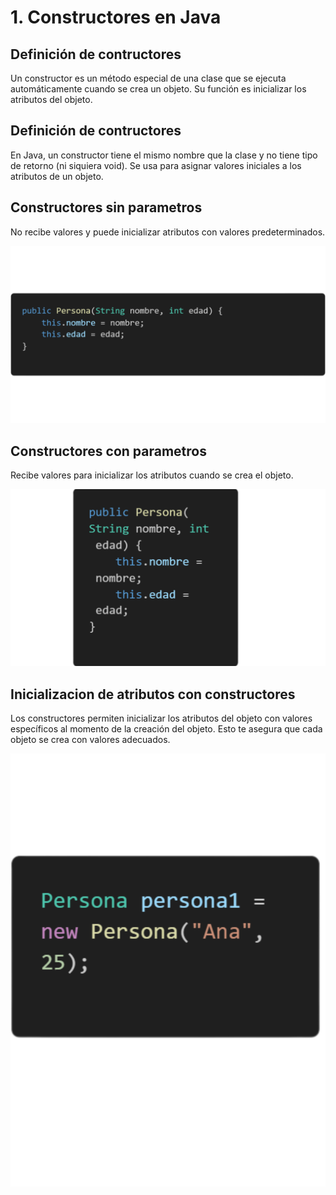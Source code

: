 #  1. **Constructores en Java**

## **Definición de contructores**

Un constructor es un método especial de una clase que se ejecuta automáticamente cuando se crea un objeto. Su función es inicializar los atributos del objeto.


## **Definición de contructores**

En Java, un constructor tiene el mismo nombre que la clase y no tiene tipo de retorno (ni siquiera void). Se usa para asignar valores iniciales a los atributos de un objeto.

## **Constructores sin parametros**

No recibe valores y puede inicializar atributos con valores predeterminados.

![Codigo](/Apuntes/Imagenes/ConstructorSinParametros.png)


## **Constructores con parametros**

Recibe valores para inicializar los atributos cuando se crea el objeto.

![Codigo](/Apuntes/Imagenes/ConstructorConParametros.png)

## **Inicializacion de atributos con constructores**
Los constructores permiten inicializar los atributos del objeto con valores específicos al momento de la creación del objeto. Esto te asegura que cada objeto se crea con valores adecuados.

![Codigo](/Apuntes/Imagenes/InicializacionDeatributosConConstructores.png)
